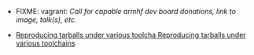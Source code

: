 * FIXME: vagrant: *Call for capable armhf dev board donations, link to image, talk(s), etc.*

* [Reproducing tarballs under various toolcha Reproducing tarballs under various toolchains](https://lists.reproducible-builds.org/pipermail/rb-general/2018-September/001148.html)
